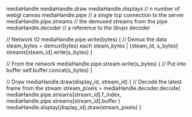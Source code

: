 mediaHandle
mediaHandle.draw
mediaHandle.displays // n number of webgl canvas
mediaHandle.pipe // a single tcp connection to the server
mediaHandle.pipe.streams // the demuxed streams from the pipe
mediaHandle.decoder // a reference to the libvpx decoder

// Network IO
mediaHandle.pipe.write(bytes) {
  // Demux the data
  steam_bytes = demux(bytes)
  each steam_bytes | {steam_id, s_bytes} streams[steam_id].write(s_bytes)
}

// From the network
mediaHandle.pipe.stream.write(s_bytes) {
  // Put into buffer
  self.buffer.concat(s_bytes)
}

// Draw
mediaHandle.draw(display_id, stream_id) {
  // Decode the latest frame from the stream
  stream_pixels = mediaHandle.decoder.decode(
    mediaHandle.pipe.streams[stream_id].f_index,
    mediaHandle.pipe.streams[stream_id].buffer
  )
  mediaHandle.display[display_id].draw(stream_pixels)
}
